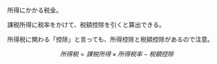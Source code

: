 所得にかかる税金。

課税所得に税率をかけて、税額控除を引くと算出できる。

所得税に関わる「控除」と言っても、所得控除と税額控除があるので注意。

$$
所得税 = 課税所得 \times 所得税率 - 税額控除
$$
